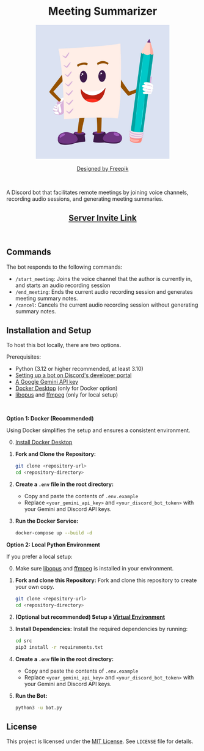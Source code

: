 <h1 align="center"> Meeting Summarizer </h1>

<p align="center">
    <img src="./images/readme/Icon_2000x2000.jpg" height=350 width=350/>
</p>

<p align="center">
    <a href="https://www.freepik.com/free-vector/hand-drawn-flat-paper-cartoon-illustration_156119334.htm#fromView=search&page=1&position=3&uuid=1864ad44-9394-48df-ac88-0bc376a0059b&query=Mascot+notes">Designed by Freepik</a>
</p>

&nbsp;

A Discord bot that facilitates remote meetings by joining voice channels, recording audio 
sessions, and generating meeting summaries.

<a href="https://discord.com/oauth2/authorize?client_id=1345827055060783104&permissions=274881054720&integration_type=0&scope=bot">
    <h2 align="center"> Server Invite Link </h2>
</a>

&nbsp;

## Commands

The bot responds to the following commands:

* `/start_meeting`: Joins the voice channel that the author is currently in, and starts an audio recording session
* `/end_meeting`: Ends the current audio recording session and generates meeting summary notes.
* `/cancel`: Cancels the current audio recording session without generating summary notes.

## Installation and Setup

To host this bot locally, there are two options.

Prerequisites:
* Python (3.12 or higher recommended, at least 3.10)
* [Setting up a bot on Discord's developer portal](./docs/SetupDiscordBot.md)
* [A Google Gemini API key](https://ai.google.dev/gemini-api/docs/api-key)
* [Docker Desktop](https://www.docker.com/products/docker-desktop/) (only for Docker option)
* [libopus](https://github.com/shardlab/discordrb/wiki/Installing-libopus) and [ffmpeg](https://www.ffmpeg.org/download.html) (only for local setup)

&nbsp;

**Option 1: Docker (Recommended)**

Using Docker simplifies the setup and ensures a consistent environment.

0. [Install Docker Desktop](https://www.docker.com/products/docker-desktop/)

1.  **Fork and Clone the Repository:**
    ```bash
    git clone <repository-url>
    cd <repository-directory>
    ```
2.  **Create a `.env` file in the root directory:**
    * Copy and paste the contents of `.env.example`
    * Replace `<your_gemini_api_key>` and `<your_discord_bot_token>` with your Gemini and Discord API keys.
3.  **Run the Docker Service:**
    ```bash
    docker-compose up --build -d
    ```

**Option 2: Local Python Environment**

If you prefer a local setup:

0. Make sure [libopus](https://github.com/shardlab/discordrb/wiki/Installing-libopus) and [ffmpeg](https://www.ffmpeg.org/download.html) is installed in your environment.

1.  **Fork and clone this Repository:**
    Fork and clone this repository to create your own copy.
    ```bash
    git clone <repository-url>
    cd <repository-directory>
    ```
2.  **(Optional but recommended) Setup a [Virtual Environment](https://www.freecodecamp.org/news/how-to-setup-virtual-environments-in-python/)**
3.  **Install Dependencies:**
    Install the required dependencies by running:
    ```bash
    cd src
    pip3 install -r requirements.txt
    ```
4.  **Create a `.env` file in the root directory:**
    * Copy and paste the contents of `.env.example`
    * Replace `<your_gemini_api_key>` and `<your_discord_bot_token>` with your Gemini and Discord API keys.
5.  **Run the Bot:**
    ```bash
    python3 -u bot.py
    ```

## License

This project is licensed under the [MIT License](https://opensource.org/licenses/MIT). See `LICENSE` file for 
details.